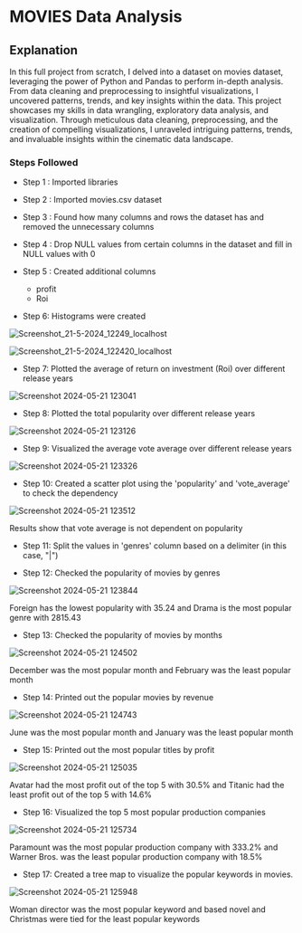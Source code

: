 
# MOVIES Data Analysis


## Explanation

In this full project from scratch, I delved into a dataset on movies dataset, leveraging the power of Python and Pandas to perform in-depth analysis. From data cleaning and preprocessing to insightful visualizations, I uncovered patterns, trends, and key insights within the data.
This project showcases my skills in data wrangling, exploratory data analysis, and visualization. Through meticulous data cleaning, preprocessing, and the creation of compelling visualizations, I unraveled intriguing patterns, trends, and invaluable insights within the cinematic data landscape.



### Steps Followed

- Step 1 : Imported libraries
- Step 2 : Imported movies.csv dataset
- Step 3 : Found how many columns and rows the dataset has and removed the unnecessary columns
- Step 4 : Drop NULL values from certain columns in the dataset and fill in NULL values with 0
- Step 5 : Created additional columns
    - profit
    - Roi

- Step 6: Histograms were created

![Screenshot_21-5-2024_12249_localhost](https://github.com/CyrusTruitt/MOVIES-Data-Analysis/assets/169110603/30dd8b62-fbf4-41b1-b920-3e0d9100fdbc)

![Screenshot_21-5-2024_122420_localhost](https://github.com/CyrusTruitt/MOVIES-Data-Analysis/assets/169110603/c9ef4439-0cbb-43b7-83d4-865725d6400c)

- Step 7: Plotted the average of return on investment (Roi) over different release years

![Screenshot 2024-05-21 123041](https://github.com/CyrusTruitt/MOVIES-Data-Analysis/assets/169110603/2a7acbb9-bcd8-4dbd-8bf7-b28148cf9d34)

- Step 8: Plotted the total popularity over different release years 

![Screenshot 2024-05-21 123126](https://github.com/CyrusTruitt/MOVIES-Data-Analysis/assets/169110603/74132113-4d05-4ae2-ab64-ada854adfc97)

- Step 9: Visualized the average vote average over different release years 

![Screenshot 2024-05-21 123326](https://github.com/CyrusTruitt/MOVIES-Data-Analysis/assets/169110603/cf8484ad-4e38-4c50-ae00-cc681b18622c)

- Step 10: Created a scatter plot using the 'popularity' and  'vote_average' to check the dependency

![Screenshot 2024-05-21 123512](https://github.com/CyrusTruitt/MOVIES-Data-Analysis/assets/169110603/4641256c-d030-44ba-939e-abe3fb7c9f70)

Results show that vote average is not dependent on popularity

- Step 11: Split the values in 'genres' column  based on a delimiter (in this case, "|")

- Step 12: Checked the popularity of movies by genres

![Screenshot 2024-05-21 123844](https://github.com/CyrusTruitt/MOVIES-Data-Analysis/assets/169110603/16172dfe-7396-410c-b4f8-d65dc56b4c6b)

 Foreign has the lowest popularity with 35.24 and Drama is the most popular genre with 2815.43

 - Step 13: Checked the popularity of movies by months

 ![Screenshot 2024-05-21 124502](https://github.com/CyrusTruitt/MOVIES-Data-Analysis/assets/169110603/a3f4c993-6aac-4916-9edb-888ca101732c)

 December was the most popular month and February was the least popular month

 - Step 14: Printed out the popular movies by revenue

 ![Screenshot 2024-05-21 124743](https://github.com/CyrusTruitt/MOVIES-Data-Analysis/assets/169110603/955fd18d-bf4f-4e03-9e3d-3ca70e9935b1)

 June was the most popular month and January was the least popular month

 - Step 15: Printed out the most popular titles by profit

 ![Screenshot 2024-05-21 125035](https://github.com/CyrusTruitt/MOVIES-Data-Analysis/assets/169110603/3ee849b3-98b1-4393-a17b-8f9de248ee06) 

 Avatar had the most profit out of the top 5 with 30.5% and Titanic had the least profit out of the top 5 with 14.6%

 - Step 16: Visualized the top 5 most popular production companies

 ![Screenshot 2024-05-21 125734](https://github.com/CyrusTruitt/MOVIES-Data-Analysis/assets/169110603/f3925cd4-6524-440c-bc5f-d55d694c7cd0)

 Paramount was the most popular production company with 333.2% and Warner Bros. was the least popular production company with 18.5%

 - Step 17: Created a tree map to visualize the popular keywords in movies.

 ![Screenshot 2024-05-21 125948](https://github.com/CyrusTruitt/MOVIES-Data-Analysis/assets/169110603/6903fd54-bf2c-468a-b705-11f9f74d7b78)

 Woman director was the most popular keyword and based novel and Christmas were tied for the least popular keywords






























